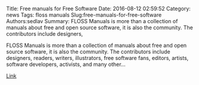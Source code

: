 Title: Free manuals for Free Software
Date: 2016-08-12 02:59:52
Category: news
Tags: floss manuals
Slug:free-manuals-for-free-software
Authors:sedlav
Summary: FLOSS Manuals is more than a collection of manuals about free and open source software, it is also the community. The contributors include designers, 

FLOSS Manuals is more than a collection of manuals about free and open source software, it is also the community. The contributors include designers, readers, writers, illustrators, free software fans, editors, artists, software developers, activists, and many other...

[Link](http://www.flossmanuals.org/)
